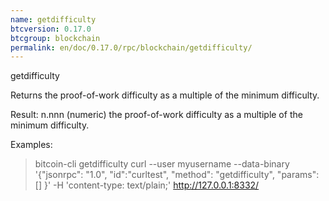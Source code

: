 ```yaml
---
name: getdifficulty
btcversion: 0.17.0
btcgroup: blockchain
permalink: en/doc/0.17.0/rpc/blockchain/getdifficulty/
---
```


getdifficulty

Returns the proof-of-work difficulty as a multiple of the minimum difficulty.

Result:
n.nnn       (numeric) the proof-of-work difficulty as a multiple of the minimum difficulty.

Examples:
> bitcoin-cli getdifficulty 
> curl --user myusername --data-binary '{"jsonrpc": "1.0", "id":"curltest", "method": "getdifficulty", "params": [] }' -H 'content-type: text/plain;' http://127.0.0.1:8332/


